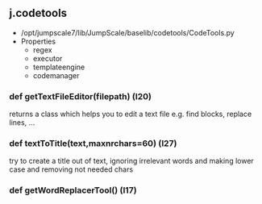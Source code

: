 ## j.codetools

- /opt/jumpscale7/lib/JumpScale/baselib/codetools/CodeTools.py
- Properties
    - regex
    - executor
    - templateengine
    - codemanager

### def getTextFileEditor(filepath) (l20)

returns a class which helps you to edit a text file
e.g. find blocks, replace lines, ...

### def textToTitle(text,maxnrchars=60) (l27)

try to create a title out of text, ignoring irrelevant words and making lower case and removing 
not needed chars

### def getWordReplacerTool() (l17)

